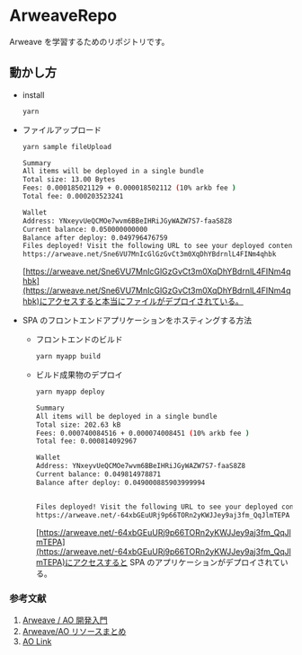 # ArweaveRepo

Arweave を学習するためのリポジトリです。

## 動かし方

- install

  ```bash
  yarn
  ```

- ファイルアップロード

  ```bash
  yarn sample fileUpload
  ```

  ```bash
  Summary
  All items will be deployed in a single bundle
  Total size: 13.00 Bytes
  Fees: 0.000185021129 + 0.000018502112 (10% arkb fee )
  Total fee: 0.000203523241

  Wallet
  Address: YNxeyvUeQCMOe7wvm6BBeIHRiJGyWAZW7S7-faaS8Z8
  Current balance: 0.050000000000
  Balance after deploy: 0.049796476759
  Files deployed! Visit the following URL to see your deployed content:
  https://arweave.net/Sne6VU7MnIcGlGzGvCt3m0XqDhYBdrnlL4FINm4qhbk
  ```

  [https://arweave.net/Sne6VU7MnIcGlGzGvCt3m0XqDhYBdrnlL4FINm4qhbk](https://arweave.net/Sne6VU7MnIcGlGzGvCt3m0XqDhYBdrnlL4FINm4qhbk)にアクセスすると本当にファイルがデプロイされている。

- SPA のフロントエンドアプリケーションをホスティングする方法

  - フロントエンドのビルド

    ```bash
    yarn myapp build
    ```

  - ビルド成果物のデプロイ

    ```bash
    yarn myapp deploy
    ```

    ```bash
    Summary
    All items will be deployed in a single bundle
    Total size: 202.63 kB
    Fees: 0.000740084516 + 0.000074008451 (10% arkb fee )
    Total fee: 0.000814092967

    Wallet
    Address: YNxeyvUeQCMOe7wvm6BBeIHRiJGyWAZW7S7-faaS8Z8
    Current balance: 0.049814978871
    Balance after deploy: 0.049000885903999994


    Files deployed! Visit the following URL to see your deployed content:
    https://arweave.net/-64xbGEuURj9p66TORn2yKWJJey9aj3fm_QqJlmTEPA
    ```

    [https://arweave.net/-64xbGEuURj9p66TORn2yKWJJey9aj3fm_QqJlmTEPA](https://arweave.net/-64xbGEuURj9p66TORn2yKWJJey9aj3fm_QqJlmTEPA)にアクセスすると SPA のアプリケーションがデプロイされている。

### 参考文献

1. [Arweave / AO 開発入門](https://github.com/arweavejp/.github/blob/master/docs/quick-start.md)
2. [Arweave/AO リソースまとめ](https://github.com/arweavejp/.github/blob/master/docs/resources.md)
3. [AO Link](https://www.ao.link/)

